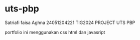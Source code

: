 # uts-pbp
Satriafi faisa Aghna 24051204221 TIG2024 PROJECT UTS PBP

portfolio ini menggunakan css html dan javasript
 
